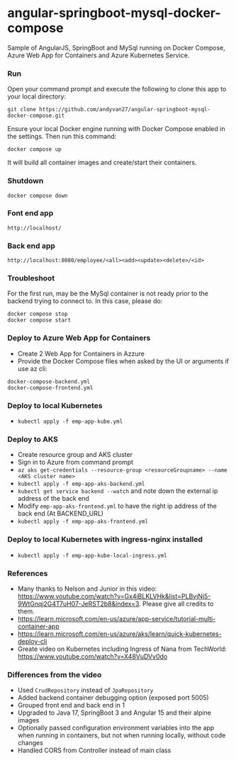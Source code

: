 # angular-springboot-mysql-docker-compose
Sample of AngularJS, SpringBoot and MySql running on Docker Compose, Azure Web App for Containers and Azure Kubernetes Service.
 
### Run 
Open your command prompt and execute the following to clone this app to your local directory:
 
`git clone https://github.com/andyvan27/angular-springboot-mysql-docker-compose.git`
 
Ensure your local Docker engine running with Docker Compose enabled in the settings. Then run this command:
 
`docker compose up`
 
It will build all container images and create/start their containers.
 
### Shutdown 
`docker compose down`
 
### Font end app 
`http://localhost/`

### Back end app
`http://localhost:8080/employee/<all><add><update><delete>/<id>`
 
### Troubleshoot
For the first run, may be the MySql container is not ready prior to the backend trying to connect to. In this case, please do:
```
docker compose stop 
docker compose start
```

### Deploy to Azure Web App for Containers
- Create 2 Web App for Containers in Azzure
- Provide the Docker Compose files when asked by the UI or arguments if use az cli:
```
docker-compose-backend.yml
docker-compose-frontend.yml
```

### Deploy to local Kubernetes
- `kubectl apply -f emp-app-kube.yml`

### Deploy to AKS
- Create resource group and AKS cluster
- Sign in to Azure from command prompt
- `az aks get-credentials --resource-group <resourceGroupname> --name <AKS cluster name>`
- `kubectl apply -f emp-app-aks-backend.yml`
- `kubectl get service backend --watch` and note down the external ip address of the back end
- Modify `emp-app-aks-frontend.yml` to have the right ip address of the back end (At BACKEND_URL)
- `kubectl apply -f emp-app-aks-frontend.yml`

### Deploy to local Kubernetes with ingress-nginx installed
- `kubectl apply -f emp-app-kube-local-ingress.yml`

### References
- Many thanks to Nelson and Junior in this video: https://www.youtube.com/watch?v=Gx4iBLKLVHk&list=PLBvjNj5-9WtGnqj2G4T7uH07-JeRST2b8&index=3. Please give all credits to them.
- https://learn.microsoft.com/en-us/azure/app-service/tutorial-multi-container-app
- https://learn.microsoft.com/en-us/azure/aks/learn/quick-kubernetes-deploy-cli
- Greate video on Kubernetes including Ingress of Nana from TechWorld: https://www.youtube.com/watch?v=X48VuDVv0do

### Differences from the video
- Used `CrudRepository` instead of `JpaRepository`
- Added backend container debugging option (exposed port 5005)
- Grouped front end and back end in 1
- Upgraded to Java 17, SpringBoot 3 and Angular 15 and their alpine images
- Optionally passed configuration environment variables into the app when running in containers, but not when running locally, without code changes
- Handled CORS from Controller instead of main class
